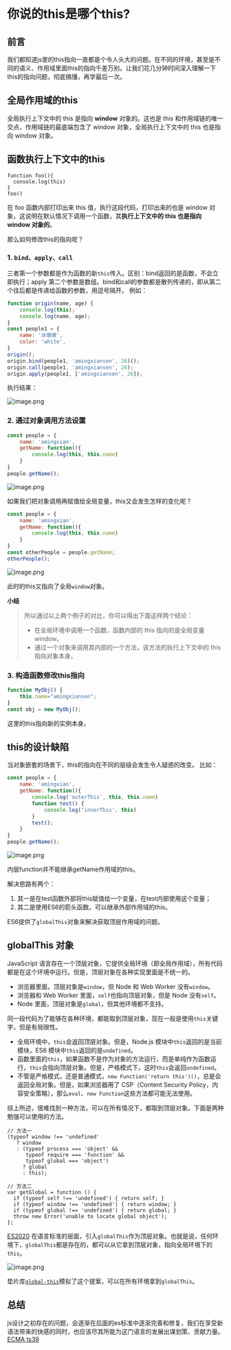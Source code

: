 # 你说的this是哪个this?

## 前言

我们都知道js里的this指向一直都是个令人头大的问题。在不同的环境，甚至是不同的语义、作用域里面this的指向千差万别。让我们花几分钟时间深入理解一下this的指向问题，彻底搞懂，再学最后一次。

## 全局作用域的this
全局执行上下文中的 this 是指向 **window** 对象的。这也是 this 和作用域链的唯一交点，作用域链的最底端包含了 window 对象，全局执行上下文中的 this 也是指向 window 对象。
## 函数执行上下文中的this


```
function foo(){
  console.log(this)
}
foo()
```

在 foo 函数内部打印出来 this 值，执行这段代码，打印出来的也是 window 对象，这说明在默认情况下调用一个函数，其**执行上下文中的 this 也是指向 window 对象的**。

那么如何修改this的指向呢？
### 1. `bind、apply、call`

三者第一个参数都是作为函数的新`this`传入。区别：bind返回的是函数，不会立即执行；apply 第二个参数是数组。bind和call的参数都是散列传递的，即从第二个往后都是传递给函数的参数，用逗号隔开。
例如：

```js
function origin(name, age) {
    console.log(this);
    console.log(name, age);
}
const people1 = {
    name: '冰墩墩',
    color: 'white',
}
origin();
origin.bind(people1, 'amingxiansen', 26)();
origin.call(people1, 'amingxiansen', 26);
origin.apply(people1, ['amingxiansen', 26]);
```
执行结果：

![image.png](https://p9-juejin.byteimg.com/tos-cn-i-k3u1fbpfcp/c0fbf96f857c419c86092ff80813cb29~tplv-k3u1fbpfcp-watermark.image?)

### 2. 通过对象调用方法设置


```js
const people = {
    name: 'amingxian',
    getName: function(){
        console.log(this, this.name)
    }
}
people.getName();
```

![image.png](https://p3-juejin.byteimg.com/tos-cn-i-k3u1fbpfcp/4d937959b4464db2956c93b5899bd107~tplv-k3u1fbpfcp-watermark.image?)

如果我们把对象调用再赋值给全局变量，this又会发生怎样的变化呢？

```js
const people = {
    name: 'amingxian',
    getName: function(){
        console.log(this, this.name)
    }
}
const otherPeople = people.getName;
otherPeople();
```

![image.png](https://p3-juejin.byteimg.com/tos-cn-i-k3u1fbpfcp/59fc213b5df64554a47a6a8bb8198fa7~tplv-k3u1fbpfcp-watermark.image?)

此时的this又指向了全局`window`对象。

**小结**
>所以通过以上两个例子的对比，你可以得出下面这样两个结论：
> - 在全局环境中调用一个函数，函数内部的 this 指向的是全局变量 window。
> - 通过一个对象来调用其内部的一个方法，该方法的执行上下文中的 this 指向对象本身。

### 3. 构造函数修改this指向


```js
function MyObj() {
    this.name="amingxiansen";
}
const obj = new MyObj();
```

这里的this指向新的实例本身。

## this的设计缺陷
当对象嵌套的场景下，this的指向在不同的层级会发生令人疑惑的改变。
比如：

```js
const people = {
    name: 'amingxian',
    getName: function(){
        console.log('outerThis', this, this.name)
        function test() {
            console.log('innerThis', this)
        }
        test();
    }
}
people.getName();
```

![image.png](https://p3-juejin.byteimg.com/tos-cn-i-k3u1fbpfcp/39491322c32a45d0b00328560ed71e3d~tplv-k3u1fbpfcp-watermark.image?)

内层function并不能继承getName作用域的this。

解决思路有两个：
1. 其一是在test函数外部将this赋值给一个变量，在test内部使用这个变量；
2. 其二是使用ES6的箭头函数。可以继承外部作用域的this。

ES6提供了`globalThis`对象来解决获取顶层作用域的问题。
## globalThis 对象

JavaScript 语言存在一个顶层对象，它提供全局环境（即全局作用域），所有代码都是在这个环境中运行。但是，顶层对象在各种实现里面是不统一的。

-   浏览器里面，顶层对象是`window`，但 Node 和 Web Worker 没有`window`。
-   浏览器和 Web Worker 里面，`self`也指向顶层对象，但是 Node 没有`self`。
-   Node 里面，顶层对象是`global`，但其他环境都不支持。

同一段代码为了能够在各种环境，都能取到顶层对象，现在一般是使用`this`关键字，但是有局限性。

-   全局环境中，`this`会返回顶层对象。但是，Node.js 模块中`this`返回的是当前模块，ES6 模块中`this`返回的是`undefined`。
-   函数里面的`this`，如果函数不是作为对象的方法运行，而是单纯作为函数运行，`this`会指向顶层对象。但是，严格模式下，这时`this`会返回`undefined`。
-   不管是严格模式，还是普通模式，`new Function('return this')()`，总是会返回全局对象。但是，如果浏览器用了 CSP（Content Security Policy，内容安全策略），那么`eval`、`new Function`这些方法都可能无法使用。

综上所述，很难找到一种方法，可以在所有情况下，都取到顶层对象。下面是两种勉强可以使用的方法。

```
// 方法一
(typeof window !== 'undefined'
   ? window
   : (typeof process === 'object' &&
      typeof require === 'function' &&
      typeof global === 'object')
     ? global
     : this);

// 方法二
var getGlobal = function () {
  if (typeof self !== 'undefined') { return self; }
  if (typeof window !== 'undefined') { return window; }
  if (typeof global !== 'undefined') { return global; }
  throw new Error('unable to locate global object');
};
```

[ES2020](https://github.com/tc39/proposal-global) 在语言标准的层面，引入`globalThis`作为顶层对象。也就是说，任何环境下，`globalThis`都是存在的，都可以从它拿到顶层对象，指向全局环境下的`this`。

![image.png](https://p1-juejin.byteimg.com/tos-cn-i-k3u1fbpfcp/ef8ac885b6554fe78cb52a42d8848b00~tplv-k3u1fbpfcp-watermark.image?)

垫片库[`global-this`](https://github.com/ungap/global-this)模拟了这个提案，可以在所有环境拿到`globalThis`。

## 总结

js设计之初存在的问题，会逐渐在后面的es标准中逐渐完善和修复，我们在享受新语法带来的快感的同时，也应该尽其所能为这门语言的发展出谋划策、贡献力量。[ECMA ts39](https://github.com/orgs/tc39/repositories)
